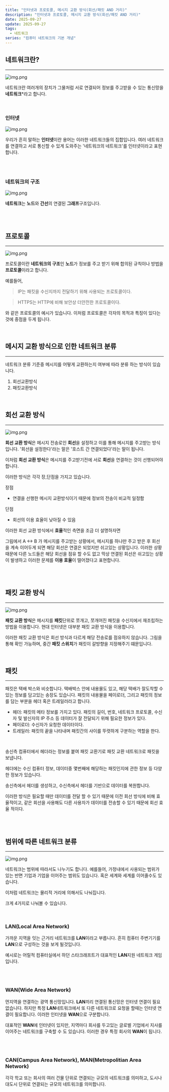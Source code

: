 ```yaml
---
title: "인터넷과 프로토콜, 메시지 교환 방식(회선/패킷 AND 거리)"
description: "인터넷과 프로토콜, 메시지 교환 방식(회선/패킷 AND 거리)"
date: 2025-09-27
update: 2025-09-27
tags:
  - 네트워크
series: "컴퓨터 네트워크의 기본 개념"
---
```


## 네트워크란?

---

![img.png](network.png)

네트워크란 여러개의 장치가 그물처럼 서로 연결되어 정보를 주고받을 수 있는 통신망을 **네트워크***라고 합니다.

<br>

### 인터넷

![img.png](internet.png)

우리가 흔히 말하는 **인터넷**이란 용어는 이러한 네트워크들의 집합입니다.
여러 네트워크를 연결하고 서로 통신할 수 있게 도와주는 '네트워크의 네트워크'를 인터넷이라고 표현합니다.

<br>
<br>

### 네트워크의 구조

![img.png](network_model.png)

**네트워크**는 **노드**와 **간선**의 연결된 **그래프**구조입니다.

<br>
<br>

## 프로토콜

---

![img.png](protocol.png)

프로토콜이란 **네트워크의 구조**인 **노드**가 정보를 주고 받기 위해 합의된 규칙이나 방법을 **프로토콜**이라고 합니다.

예를들어,

> IP는 패킷을 수신지까지 전달하기 위해 사용되는 프로토콜이다.

> HTTPS는 HTTP에 비해 보안상 더안전한 프로토콜이다.

와 같은 프로토콜의 예시가 있습니다.
이처럼 프로토콜은 각자의 목적과 특징이 있다는 것에 중점을 두게 됩니다.

<br>

## 메시지 교환 방식으로 인한 네트워크 분류

---

네트워크 분류 기준중 메시지를 어떻게 교환하는지 여부에 따라 분류 하는 방식이 있습니다.

1. 회선교환방식
2. 패킷교환방식

<br>

## 회선 교환 방식

---

![img.png](line.png)

**회선 교환 방식**은 메시지 전송로인 **회선**을 설정하고 이를 통해 메시지를 주고받는 방식입니다.
'회선을 설정한다'라는 말은 '호스트 간 연결되었다'라는 말이 됩니다.

이처럼 **회선 교환 방식**은 메시지를 주고받기전에 서로 **회선**을 연결하는 것이 선행되어야 합니다.

이러한 방식은 각각 장,단점을 가지고 있습니다.

장점
- 연결을 선행한 메시지 교환방식이기 때문에 정보의 전송이 비교적 일정함

단점
- 회선의 이용 효율이 낮아질 수 있음

이러한 회선 교환 방식에서 **효율**적인 측면을 조금 더 설명하자면

그림에서 A <-> B 가 메시지를 주고받는 상황에서, 메시지를 하나만 주고 받은 후 회선을 계속 이어두게 되면
해당 회선은 연결은 되었지만 쉬고있는 상황입니다. 이러한 상황 때문에 다른 노드들은 해당 회선을 점유 할 수도 없고
막상 연결된 회선은 쉬고있는 상황이 발생하고 이러한 문제를 **이용 효율**이 떨어졌다고 표현합니다.

<br>
<br>

## 패킷 교환 방식

---

![img.png](packet.png)

**패킷 교환 방식**은 메시지를 **패킷**단위로 쪼개고, 쪼개어진 패킷을 수신지에서 재조립하는 방법을 이용합니다.
현대 인터넷은 대부분 패킷 교환 방식을 이용합니다.

이러한 패킷 교환 방식은 회선 방식과 다르게 해당 전송로를 점유하지 않습니다. 그림을 통해 확인 가능하며, 중간 **패킷 스위치**가
패킷이 갈방향을 지정해주기 떄문입니다.

<br>

## 패킷

---

패킷은 택배 박스와 비슷합니다. 택배박스 안에 내용물도 있고, 해당 택배가 잘도착할 수 있는 정보를 담고있는 송장도 있습니다.
패킷의 내용물을 페이로더, 그리고 패킷의 정보를 담는 부분을 헤더 혹은 트레일러라고 합니다.

- 헤더: 패킷의 메타 정보를 가지고 있다. 패킷의 길이, 번호, 네트워크 프로토콜, 수신자 및 발신자의 IP 주소 등 데이터가 잘 전달되기 위해 필요한 정보가 있다.
- 페이로더: 수신자가 요청한 데이터이다.
- 트레일러: 패킷의 끝을 나타내며 패킷간의 사이를 뚜렷하게 구분하는 역할을 한다.

<br>

송신측 컴퓨터에서 헤더라는 정보를 붙여 패킷 교환기로 패킷 교환 네트워크로 패킷을 보냅니다.

헤더에는 수신 컴퓨터 정보, 데이터중 몇번째에 해당하는 패킷인지에 관한 정보 등 다양한 정보가 있습니다.

송신측에서 헤더를 생성하고, 수신측에서 헤더를 기반으로 데이터를 복원합니다.

이러한 방식은 필요할 때만 데이터를 전달 할 수 있기 때문에 이전 회선 방식에 비해 효율적이고, 같은 회선을 사용해도 다른 사용자가 데이터를 전송할 수 있기 때문에 회선 효율 적이다.

<br>
<br>

## 범위에 따른 네트워크 분류

---

![img.png](area_network.png)


네트워크는 범위에 따라서도 나누기도 합니다.
예를들어, 가정내에서 사용되는 범위가 있는 반면 기업과 기업을 이어주는 범위도 있습니다.
혹은 세계와 세계를 이어줄수도 있습니다.

이처럼 네트워크는 물리적 거리에 의해서도 나눠집니다.

크게 4가지로 나눠볼 수 있습니다.

<br>

### LAN(Local Area Network)

가까운 지역을 잇는 근거리 네트워크를 **LAN**이라고 부릅니다.
흔히 컴퓨터 주변기기를 **LAN**으로 구성하는 것을 보게 될것입니다.

예시로는 어릴적 컴퓨터실에서 하던 스타크래프트가 대표적인 **LAN**지원 네트워크 게임입니다.

<br>
<br>

### WAN(Wide Area Network)

먼지역을 연결하는 광역 통신망입니다. **LAN**끼리 연결된 통신망은 인터넷 연결이 필요없습니다.
하지만 특정 **LAN**네트워크에서 또 다른 네트워크로 요청을 할때는 인터넷 연결이 필요합니다.
이러한 인터넷을 **WAN**으로 구분합니다.

대표적인 **WAN**에 인터넷이 있지만, 지역마다 회사를 두고있는 글로벌 기업에서 지사를 이어주는 네트워크를 구축할 수 도 있습니다.
이러한 경우 특정 회사의 **WAN**이 됩니다.

<br>
<br>

### CAN(Campus Area Network), MAN(Metropolitian Area Network)

각각 학교 또는 회사의 여러 건물 단위로 연결되는 규모의 네트워크를 의미하고, 도시나 대도시 단위로 연결되는 규모의
네트워크를 의미합니다.




